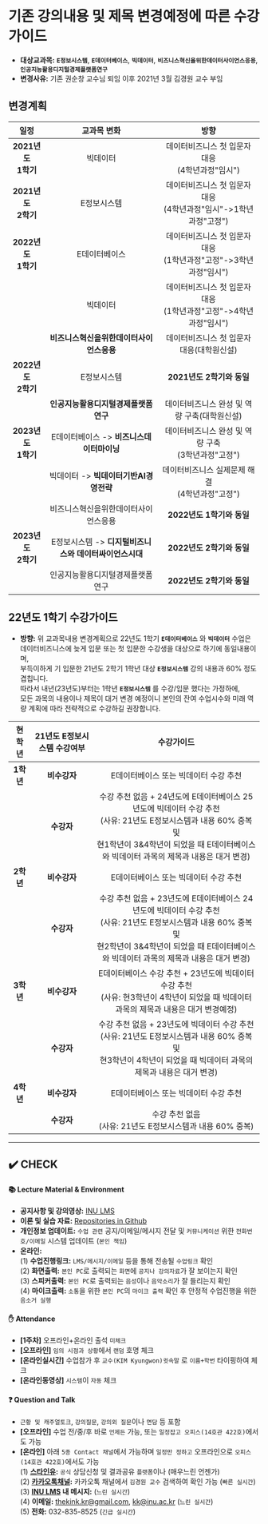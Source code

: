 # 기존 강의내용 및 제목 변경예정에 따른 수강 가이드
- **대상교과목:** **`E정보시스템`**, **`E데이터베이스`**, **`빅데이터`**, **`비즈니스혁신을위한데이터사이언스응용`**, **`인공지능활용디지털경제플랫폼연구`**
- **변경사유:** 기존 권순창 교수님 퇴임 이후 2021년 3월 김경원 교수 부임

## 변경계획

| **일정** 	| **교과목 변화** 	| **방향** 	|
|:---:	|:---:	|:---:	|
| **2021년도<br>1학기** 	| 빅데이터 	| 데이터비즈니스 첫 입문자 대응<br>(4학년과정"임시") 	|
| **2021년도<br>2학기** 	| E정보시스템 	| 데이터비즈니스 첫 입문자 대응<br>(4학년과정"임시"->1학년과정"고정") 	|
| **2022년도 <br>1학기** 	| E데이터베이스 	| 데이터비즈니스 첫 입문자 대응<br>(1학년과정"고정"->3학년과정"임시") 	|
|  	| 빅데이터 	| 데이터비즈니스 첫 입문자 대응<br>(1학년과정"고정"->4학년과정"임시") 	|
|  	| **비즈니스혁신을위한데이터사이언스응용** 	| 데이터비즈니스 첫 입문자 대응(대학원신설) 	|
| **2022년도<br>2학기** 	| E정보시스템 	| **2021년도 2학기와 동일** 	|
|  	| **인공지능활용디지털경제플랫폼연구** 	| 데이터비즈니스 완성 및 역량 구축(대학원신설) 	|
| **2023년도<br>1학기** 	| E데이터베이스 -> **비즈니스데이터마이닝** 	| 데이터비즈니스 완성 및 역량 구축<br>(3학년과정"고정") 	|
|  	| 빅데이터 -> **빅데이터기반AI경영전략** 	| 데이터비즈니스 실제문제 해결<br>(4학년과정"고정") 	|
|  	| 비즈니스혁신을위한데이터사이언스응용 	| **2022년도 1학기와 동일** 	|
| **2023년도<br>2학기** 	| E정보시스템 -> **디지털비즈니스와 데이터싸이언스시대** 	| **2022년도 2학기와 동일** 	|
|  	| 인공지능활용디지털경제플랫폼연구 	| **2022년도 2학기와 동일** 	|

## 22년도 1학기 수강가이드
- **방향:** 위 교과목내용 변경계획으로 22년도 1학기 **`E데이터베이스`** 와 **`빅데이터`** 수업은     
데이터비즈니스에 늦게 입문 또는 첫 입문한 수강생을 대상으로 하기에 동일내용이며,     
부득이하게 기 입문한 21년도 2학기 1학년 대상 **`E정보시스템`** 강의 내용과 60% 정도 겹칩니다.     
따라서 내년(23년도)부터는 1학년 **`E정보시스템`** 를 수강/입문 했다는 가정하에,    
모든 과목의 내용이나 제목이 대거 변경 예정이니 본인의 잔여 수업시수와 미래 역량 계획에 따라 전략적으로 수강하길 권장합니다.    

| **현학년** 	| **21년도 E정보시스템 수강여부** 	| **수강가이드** 	|
|:---:	|:---:	|:---:	|
| **1학년** 	| **비수강자** 	| E데이터베이스 또는 빅데이터 수강 추천 	|
|  	| **수강자** 	| 수강 추천 없음 + 24년도에 E데이터베이스 25년도에 빅데이터 수강 추천<br>(사유: 21년도 E정보시스템과 내용 60% 중복 및 <br> 현1학년이 3&4학년이 되었을 때 E데이터베이스와 빅데이터 과목의 제목과   내용은 대거 변경) 	|
| **2학년** 	| **비수강자** 	| E데이터베이스 또는 빅데이터 수강 추천 	|
|  	| **수강자** 	| 수강 추천 없음 + 23년도에 E데이터베이스 24년도에 빅데이터 수강 추천<br>(사유: 21년도 E정보시스템과 내용 60% 중복 및 <br> 현2학년이 3&4학년이 되었을 때 E데이터베이스와 빅데이터 과목의 제목과   내용은 대거 변경) 	|
| **3학년** 	| **비수강자** 	| E데이터베이스 수강 추천 + 23년도에 빅데이터 수강 추천<br>(사유: 현3학년이 4학년이 되었을 때 빅데이터 과목의 제목과 내용은 대거 변경예정) 	|
|  	| **수강자** 	| 수강 추천 없음 + 23년도에 빅데이터 수강 추천<br>(사유: 21년도 E정보시스템과 내용 60% 중복 및 <br> 현3학년이 4학년이 되었을 때 빅데이터 과목의 제목과 내용은 대거 변경) 	|
| **4학년** 	| **비수강자** 	| E데이터베이스 또는 빅데이터 수강 추천 	|
|  	| **수강자** 	| 수강 추천 없음<br>(사유: 21년도 E정보시스템과 내용 60% 중복) 	|

---

## ✔️ CHECK
#### 📚 Lecture Material & Environment
- **공지사항 및 강의영상:** [INU LMS](http://cyber.inu.ac.kr/)
- **이론 및 실습 자료:** [Repositories in Github](https://github.com/cheonbi?tab=repositories)
- **개인정보 업데이트:** `수업 관련` 공지/이메일/메시지 전달 및 `커뮤니케이션` 위한 `전화번호/이메일` 시스템 업데이트 (`본인 책임`)    
- **온라인:**    
(1) **수업진행링크:** `LMS/메시지/이메일` 등을 통해 전송될 `수업링크` 확인    
(2) **화면출력:** `본인 PC`로 출력되는 `화면`에 `공지나 강의자료`가 잘 보이는지 확인    
(3) **스피커출력:** `본인 PC`로 출력되는 `음성`이나 `음악소리`가 잘 들리는지 확인    
(4) **마이크출력:** `소통`을 위한 `본인 PC`의 `마이크 출력` 확인 후 안정적 수업진행을 위한 `음소거 실행`    

#### ✋ Attendance
- **[1주차]** 오프라인+온라인 출석 `미체크`
- **[오프라인]** `임의 시점과 상황`에서 `랜덤` 호명 체크
- **[온라인실시간]** 수업참가 후 `교수(KIM Kyungwon)귓속말` 로 `이름+학번` 타이핑하여 체크
- **[온라인동영상]** `시스템`이 `자동` 체크

#### ❓ Question and Talk    
- `근황 및 캐주얼토크`, `강의질문`, `강의외 질문`이나 `면담` 등 포함    
- **[오프라인]** 수업 전/중/후 바로 `언제든` 가능, 또는 `일정잡고 오피스(14호관 422호)`에서도 가능    
- **[온라인]** 아래 `5종 Contact 채널`에서 가능하며 `일정만 정하고` 오프라인으로 `오피스(14호관 422호)`에서도 가능    
(1) **[스타인유](https://starinu.inu.ac.kr/index.do):** `공식` 상담신청 및 결과공유 `플랫폼`이나 (매우느린 언젠가)    
(2) **[카카오톡채널](http://pf.kakao.com/_Exfqqb):** 카카오톡 채널에서 `김경원 교수` 검색하여 확인 가능 (`빠른 실시간`)    
(3) **[INU LMS](http://cyber.inu.ac.kr/) 내 메시지:** (`느린 실시간`)         
(4) **이메일:** thekink.kr@gmail.com, kk@inu.ac.kr (`느린 실시간`)        
(5) **전화:** 032-835-8525 (`긴급 실시간`)        
